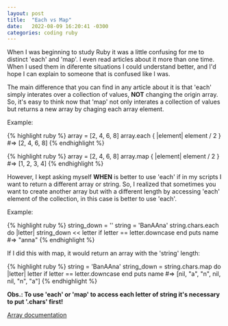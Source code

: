 ```yaml
---
layout: post
title:  "Each vs Map"
date:   2022-08-09 16:20:41 -0300
categories: coding ruby
---
```

When I was beginning to study Ruby it was a little confusing for me to distinct 'each' and 'map'.
I even read articles about it more than one time.
When I used them in diferente situations I could understand better, and I'd hope I can explain to 
someone that is confused like I was.

The main difference that you can find in any article about it is that 'each' simply interates over a 
collection of values, **NOT** changing the origin array. So, it's easy to think now that 'map' not only 
interates a collection of values but returns a new array by chaging each array element.

Example:

{% highlight ruby %}
array = [2, 4, 6, 8]
array.each { |element| element / 2 }
#=> [2, 4, 6, 8] 
{% endhighlight %}

{% highlight ruby %}
array = [2, 4, 6, 8]
array.map { |element| element / 2 }
#=> [1, 2, 3, 4]
{% endhighlight %}

However, I kept asking myself **WHEN** is better to use 'each' if in my scripts I want to return a
different array or string. So, I realized that sometimes you want to create another array but 
with a different length by accessing 'each' element of the collection, in this case is better
to use 'each'.

Example:

{% highlight ruby %}
string_down = ''
string = 'BanAAna'
string.chars.each do |letter|
  string_down << letter if letter == letter.downcase
end
puts name
#=> "anna"
{% endhighlight %}

If I did this with map, it would return an array with the 'string' length:

{% highlight ruby %}
string = 'BanAAna'
string_down = string.chars.map do |letter|
   letter if letter == letter.downcase
end
puts name
#=> [nil, "a", "n", nil, nil, "n", "a"]
{% endhighlight %}

**Obs.: To use 'each' or 'map' to access each letter of string it's necessary to put '.chars' first!** 

[Array documentation](https://ruby-doc.org/core-2.7.0/Array.html)